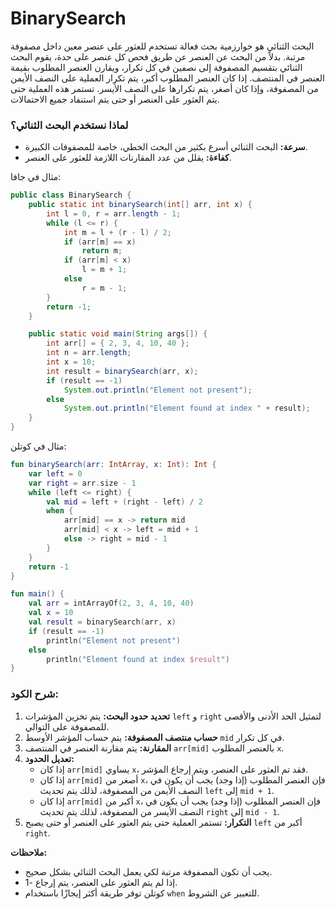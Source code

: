 # BinarySearch

البحث الثنائي هو خوارزمية بحث فعالة تستخدم للعثور على عنصر معين داخل مصفوفة مرتبة. بدلاً من البحث عن العنصر عن طريق فحص كل عنصر على حدة، يقوم البحث الثنائي بتقسيم المصفوفة إلى نصفين في كل تكرار، ويقارن العنصر المطلوب بقيمة العنصر في المنتصف. إذا كان العنصر المطلوب أكبر، يتم تكرار العملية على النصف الأيمن من المصفوفة، وإذا كان أصغر، يتم تكرارها على النصف الأيسر. تستمر هذه العملية حتى يتم العثور على العنصر أو حتى يتم استنفاد جميع الاحتمالات.

### لماذا نستخدم البحث الثنائي؟

- **سرعة:** البحث الثنائي أسرع بكثير من البحث الخطي، خاصة للمصفوفات الكبيرة.
- **كفاءة:** يقلل من عدد المقارنات اللازمة للعثور على العنصر.

مثال في جافا:

```java
public class BinarySearch {
    public static int binarySearch(int[] arr, int x) {
        int l = 0, r = arr.length - 1;
        while (l <= r) {
            int m = l + (r - l) / 2;
            if (arr[m] == x)
                return m;
            if (arr[m] < x)
                l = m + 1;
            else
                r = m - 1;
        }
        return -1;
    }

    public static void main(String args[]) {
        int arr[] = { 2, 3, 4, 10, 40 };
        int n = arr.length;
        int x = 10;
        int result = binarySearch(arr, x);
        if (result == -1)
            System.out.println("Element not present");
        else
            System.out.println("Element found at index " + result);
    }
}

```

مثال في كوتلن:

```kotlin
fun binarySearch(arr: IntArray, x: Int): Int {
    var left = 0
    var right = arr.size - 1
    while (left <= right) {
        val mid = left + (right - left) / 2
        when {
            arr[mid] == x -> return mid
            arr[mid] < x -> left = mid + 1
            else -> right = mid - 1
        }
    }
    return -1
}

fun main() {
    val arr = intArrayOf(2, 3, 4, 10, 40)
    val x = 10
    val result = binarySearch(arr, x)
    if (result == -1)
        println("Element not present")
    else
        println("Element found at index $result")
}

```

### شرح الكود:

1. **تحديد حدود البحث:** يتم تخزين المؤشرات `left` و `right` لتمثيل الحد الأدنى والأقصى للمصفوفة على التوالي.
2. **حساب منتصف المصفوفة:** يتم حساب المؤشر الأوسط `mid` في كل تكرار.
3. **المقارنة:** يتم مقارنة العنصر في المنتصف `arr[mid]` بالعنصر المطلوب `x`.
4. **تعديل الحدود:**
    - إذا كان `arr[mid]` يساوي `x`، فقد تم العثور على العنصر، ويتم إرجاع المؤشر.
    - إذا كان `arr[mid]` أصغر من `x`، فإن العنصر المطلوب (إذا وجد) يجب أن يكون في النصف الأيمن من المصفوفة، لذلك يتم تحديث `left` إلى `mid + 1`.
    - إذا كان `arr[mid]` أكبر من `x`، فإن العنصر المطلوب (إذا وجد) يجب أن يكون في النصف الأيسر من المصفوفة، لذلك يتم تحديث `right` إلى `mid - 1`.
5. **التكرار:** تستمر العملية حتى يتم العثور على العنصر أو حتى يصبح `left` أكبر من `right`.

**ملاحظات:**

- يجب أن تكون المصفوفة مرتبة لكي يعمل البحث الثنائي بشكل صحيح.
- إذا لم يتم العثور على العنصر، يتم إرجاع -1.
- كوتلن توفر طريقة أكثر إيجازًا باستخدام `when` للتعبير عن الشروط.